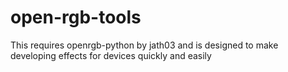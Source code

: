 # open-rgb-tools

This requires openrgb-python by jath03 and is designed to make developing effects for devices quickly and easily 
